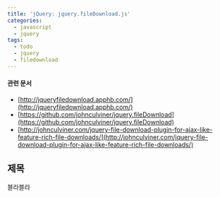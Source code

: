 ```yaml
---
title: 'jQuery: jquery.fileDownload.js'
categories:
  - javascript
  - jquery
tags:
  - todo
  - jquery
  - filedownload
---
```


#### 관련 문서
- [http://jqueryfiledownload.apphb.com/](http://jqueryfiledownload.apphb.com/)
- [https://github.com/johnculviner/jquery.fileDownload](https://github.com/johnculviner/jquery.fileDownload)
- [http://johnculviner.com/jquery-file-download-plugin-for-ajax-like-feature-rich-file-downloads/](http://johnculviner.com/jquery-file-download-plugin-for-ajax-like-feature-rich-file-downloads/)

## 제목
블라블라
